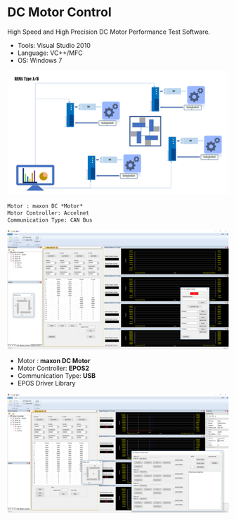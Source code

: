 
# DC Motor Control

High Speed and High Precision DC Motor Performance Test Software.

* Tools: Visual Studio 2010
* Language: VC++/MFC
* OS: Windows 7

![Image](/images/RemaTypeAB.png)

```
Motor : maxon DC *Motor*
Motor Controller: Accelnet 
Communication Type: CAN Bus
```
![Image](/images/RemaTypeA.PNG)

- Motor : __maxon DC Motor__
- Motor Controller: **EPOS2**
- Communication Type: **USB**
- EPOS Driver Library

![Image](/images/RemaTypeB.PNG)

